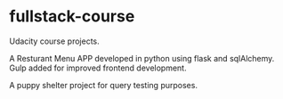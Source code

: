 fullstack-course
================

Udacity course projects. 

A Resturant Menu APP developed in python using flask and sqlAlchemy. Gulp added for improved frontend development. 

A puppy shelter project for query testing purposes.